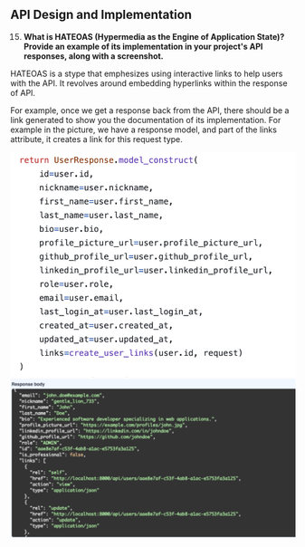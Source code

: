 ## API Design and Implementation

15. **What is HATEOAS (Hypermedia as the Engine of Application State)? Provide an example of its implementation in your project's API responses, along with a screenshot.**

HATEOAS is a stype that emphesizes using interactive links to help users with the API. It revolves around embedding hyperlinks within the response of API. 

For example, once we get a response back from the API, there should be a link generated to show you the documentation of its implementation. For example in the picture, we have a response model, and part of the links attribute, it creates a link  for this request type.

![UserResponse](./UserResponse.png "User Respone Model")
![Response Body](./user_response_with_links.png "Respone Body")

